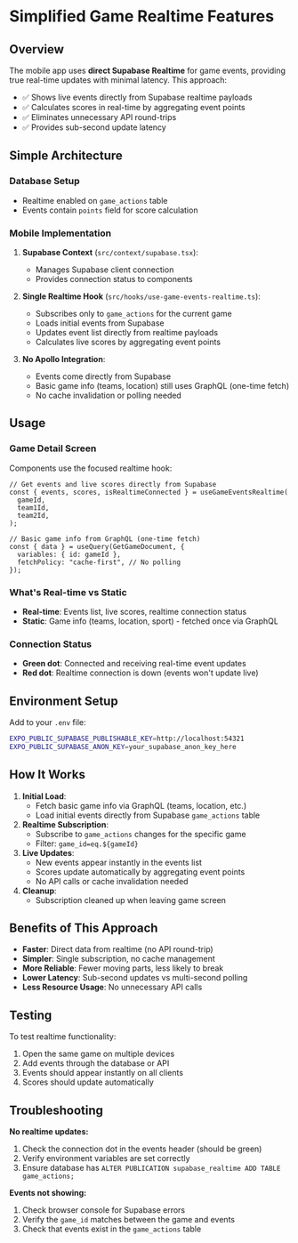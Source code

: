# Simplified Game Realtime Features

## Overview

The mobile app uses **direct Supabase Realtime** for game events, providing true real-time updates with minimal latency. This approach:

- ✅ Shows live events directly from Supabase realtime payloads
- ✅ Calculates scores in real-time by aggregating event points
- ✅ Eliminates unnecessary API round-trips
- ✅ Provides sub-second update latency

## Simple Architecture

### Database Setup

- Realtime enabled on `game_actions` table
- Events contain `points` field for score calculation

### Mobile Implementation

1. **Supabase Context** (`src/context/supabase.tsx`):
   - Manages Supabase client connection
   - Provides connection status to components

2. **Single Realtime Hook** (`src/hooks/use-game-events-realtime.ts`):
   - Subscribes only to `game_actions` for the current game
   - Loads initial events from Supabase
   - Updates event list directly from realtime payloads
   - Calculates live scores by aggregating event points

3. **No Apollo Integration**:
   - Events come directly from Supabase
   - Basic game info (teams, location) still uses GraphQL (one-time fetch)
   - No cache invalidation or polling needed

## Usage

### Game Detail Screen

Components use the focused realtime hook:

```tsx
// Get events and live scores directly from Supabase
const { events, scores, isRealtimeConnected } = useGameEventsRealtime(
  gameId,
  team1Id,
  team2Id,
);

// Basic game info from GraphQL (one-time fetch)
const { data } = useQuery(GetGameDocument, {
  variables: { id: gameId },
  fetchPolicy: "cache-first", // No polling
});
```

### What's Real-time vs Static

- **Real-time**: Events list, live scores, realtime connection status
- **Static**: Game info (teams, location, sport) - fetched once via GraphQL

### Connection Status

- **Green dot**: Connected and receiving real-time event updates
- **Red dot**: Realtime connection is down (events won't update live)

## Environment Setup

Add to your `.env` file:

```bash
EXPO_PUBLIC_SUPABASE_PUBLISHABLE_KEY=http://localhost:54321
EXPO_PUBLIC_SUPABASE_ANON_KEY=your_supabase_anon_key_here
```

## How It Works

1. **Initial Load**:
   - Fetch basic game info via GraphQL (teams, location, etc.)
   - Load initial events directly from Supabase `game_actions` table
2. **Realtime Subscription**:
   - Subscribe to `game_actions` changes for the specific game
   - Filter: `game_id=eq.${gameId}`
3. **Live Updates**:
   - New events appear instantly in the events list
   - Scores update automatically by aggregating event points
   - No API calls or cache invalidation needed
4. **Cleanup**:
   - Subscription cleaned up when leaving game screen

## Benefits of This Approach

- **Faster**: Direct data from realtime (no API round-trip)
- **Simpler**: Single subscription, no cache management
- **More Reliable**: Fewer moving parts, less likely to break
- **Lower Latency**: Sub-second updates vs multi-second polling
- **Less Resource Usage**: No unnecessary API calls

## Testing

To test realtime functionality:

1. Open the same game on multiple devices
2. Add events through the database or API
3. Events should appear instantly on all clients
4. Scores should update automatically

## Troubleshooting

**No realtime updates:**

1. Check the connection dot in the events header (should be green)
2. Verify environment variables are set correctly
3. Ensure database has `ALTER PUBLICATION supabase_realtime ADD TABLE game_actions;`

**Events not showing:**

1. Check browser console for Supabase errors
2. Verify the `game_id` matches between the game and events
3. Check that events exist in the `game_actions` table
